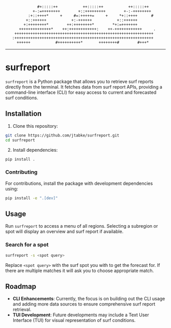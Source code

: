                   #+:::::++           ++:::::++           ++:::::++
                +-:=++++++++        +::+++++++++        +-:-++++++++
              :+::++++*     +     #=:+++++=     +     *+::++++      #
             +::++++++           +:-++++++           +::++++++
            +:++++++++*        ++:++++++++*        *+:=+++++++
          ++++++++++++++*    ++:++++++++++++:    ++-++++++++++++     .
        +++++++++++++++++++++++++++++++++++++++++++++++++++++++++++++
       :+++++++++++++++++++++++++++++++++++++++++++++++++++++++++++++
         ++++++           #++++++++++*       ++++++++#        #+++*

---

# surfreport

`surfreport` is a Python package that allows you to retrieve surf reports directly from the terminal. It fetches data from surf report APIs, providing a command-line interface (CLI) for easy access to current and forecasted surf conditions.

## Installation

1. Clone this repository:

```sh
git clone https://github.com/jtabke/surfreport.git
cd surfreport
```

2. Install dependencies:

```sh
pip install .
```

### Contributing

For contributions, install the package with development dependencies using:

```sh
pip install -e ".[dev]"
```

## Usage

Run `surfreport` to access a menu of all regions. Selecting a subregion or spot will display an overview and surf report if available.

### Search for a spot

```sh
surfreport -s <spot query>
```

Replace `<spot query>` with the surf spot you with to get the forecast for. If there are multiple matches it will ask you to choose appropriate match.

## Roadmap

- **CLI Enhancements**: Currently, the focus is on building out the CLI usage and adding more data sources to ensure comprehensive surf report retrieval.
- **TUI Development**: Future developments may include a Text User Interface (TUI) for visual representation of surf conditions.
